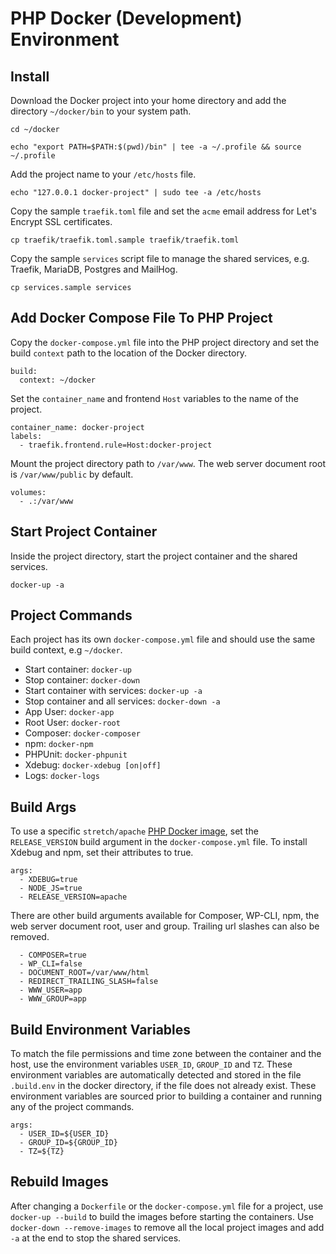 # PHP Docker (Development) Environment

## Install
Download the Docker project into your home directory and add the directory `~/docker/bin` to your system path. 
```
cd ~/docker
```
```
echo "export PATH=$PATH:$(pwd)/bin" | tee -a ~/.profile && source ~/.profile
```
Add the project name to your `/etc/hosts` file.
```
echo "127.0.0.1 docker-project" | sudo tee -a /etc/hosts
```
Copy the sample `traefik.toml` file and set the `acme` email address for Let's Encrypt SSL certificates. 
```
cp traefik/traefik.toml.sample traefik/traefik.toml
```
Copy the sample `services` script file to manage the shared services, e.g. Traefik, MariaDB, Postgres and MailHog.
```
cp services.sample services
```
## Add Docker Compose File To PHP Project
Copy the `docker-compose.yml` file into the PHP project directory and set the build `context` path to the location of the Docker directory.
```
build:
  context: ~/docker
```
Set the `container_name` and frontend `Host` variables to the name of the project.
```
container_name: docker-project
labels:
  - traefik.frontend.rule=Host:docker-project
```
Mount the project directory path to `/var/www`. The web server document root is `/var/www/public` by default.
```
volumes:
  - .:/var/www
```
## Start Project Container
Inside the project directory, start the project container and the shared services.
```
docker-up -a
```

## Project Commands
Each project has its own `docker-compose.yml` file and should use the same build context, e.g `~/docker`.
- Start container: `docker-up`
- Stop container: `docker-down`
- Start container with services: `docker-up -a`   
- Stop container and all services: `docker-down -a`
- App User: `docker-app`
- Root User: `docker-root`
- Composer: `docker-composer`
- npm: `docker-npm`
- PHPUnit: `docker-phpunit`
- Xdebug: `docker-xdebug [on|off]`
- Logs: `docker-logs`

## Build Args
To use a specific `stretch/apache` [PHP Docker image](https://hub.docker.com/_/php/), set the `RELEASE_VERSION` build argument in the `docker-compose.yml` file. To install Xdebug and npm, set their attributes to true.
```
args:
  - XDEBUG=true
  - NODE_JS=true
  - RELEASE_VERSION=apache
```
There are other build arguments available for Composer, WP-CLI, npm, the web server document root, user and group. Trailing url slashes can also be removed.
```
  - COMPOSER=true
  - WP_CLI=false
  - DOCUMENT_ROOT=/var/www/html
  - REDIRECT_TRAILING_SLASH=false
  - WWW_USER=app
  - WWW_GROUP=app
```
## Build Environment Variables
To match the file permissions and time zone between the container and the host, use the environment variables `USER_ID`, `GROUP_ID` and `TZ`. These environment variables are automatically detected and stored in the file `.build.env` in the docker directory, if the file does not already exist. These environment variables are sourced prior to building a container and running any of the project commands.
```
args:
  - USER_ID=${USER_ID}
  - GROUP_ID=${GROUP_ID}
  - TZ=${TZ}
```
## Rebuild Images
After changing a `Dockerfile` or the `docker-compose.yml` file for a project, use `docker-up --build` to build the images before starting the containers. Use `docker-down --remove-images` to remove all the local project images and add `-a` at the end to stop the shared services.
